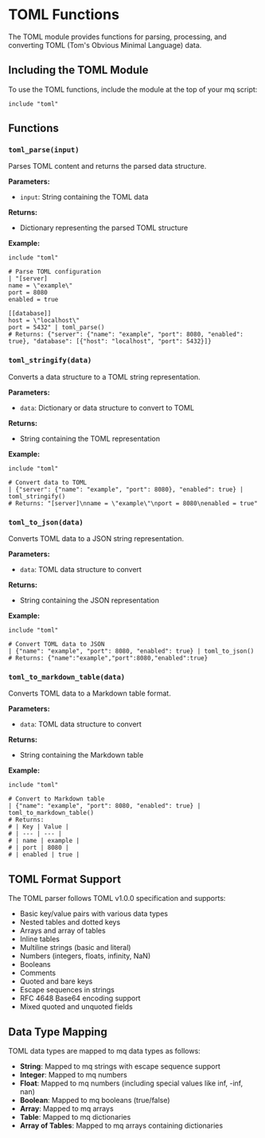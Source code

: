# TOML Functions

The TOML module provides functions for parsing, processing, and converting TOML (Tom's Obvious Minimal Language) data.

## Including the TOML Module

To use the TOML functions, include the module at the top of your mq script:

```mq
include "toml"
```

## Functions

### `toml_parse(input)`

Parses TOML content and returns the parsed data structure.

**Parameters:**
- `input`: String containing the TOML data

**Returns:**
- Dictionary representing the parsed TOML structure

**Example:**
```mq
include "toml"

# Parse TOML configuration
| "[server]
name = \"example\"
port = 8080
enabled = true

[[database]]
host = \"localhost\"
port = 5432" | toml_parse()
# Returns: {"server": {"name": "example", "port": 8080, "enabled": true}, "database": [{"host": "localhost", "port": 5432}]}
```

### `toml_stringify(data)`

Converts a data structure to a TOML string representation.

**Parameters:**
- `data`: Dictionary or data structure to convert to TOML

**Returns:**
- String containing the TOML representation

**Example:**
```mq
include "toml"

# Convert data to TOML
| {"server": {"name": "example", "port": 8080}, "enabled": true} | toml_stringify()
# Returns: "[server]\nname = \"example\"\nport = 8080\nenabled = true"
```

### `toml_to_json(data)`

Converts TOML data to a JSON string representation.

**Parameters:**
- `data`: TOML data structure to convert

**Returns:**
- String containing the JSON representation

**Example:**
```mq
include "toml"

# Convert TOML data to JSON
| {"name": "example", "port": 8080, "enabled": true} | toml_to_json()
# Returns: {"name":"example","port":8080,"enabled":true}
```

### `toml_to_markdown_table(data)`

Converts TOML data to a Markdown table format.

**Parameters:**
- `data`: TOML data structure to convert

**Returns:**
- String containing the Markdown table

**Example:**
```mq
include "toml"

# Convert to Markdown table
| {"name": "example", "port": 8080, "enabled": true} | toml_to_markdown_table()
# Returns:
# | Key | Value |
# | --- | --- |
# | name | example |
# | port | 8080 |
# | enabled | true |
```

## TOML Format Support

The TOML parser follows TOML v1.0.0 specification and supports:

- Basic key/value pairs with various data types
- Nested tables and dotted keys
- Arrays and array of tables
- Inline tables
- Multiline strings (basic and literal)
- Numbers (integers, floats, infinity, NaN)
- Booleans
- Comments
- Quoted and bare keys
- Escape sequences in strings
- RFC 4648 Base64 encoding support
- Mixed quoted and unquoted fields

## Data Type Mapping

TOML data types are mapped to mq data types as follows:

- **String**: Mapped to mq strings with escape sequence support
- **Integer**: Mapped to mq numbers
- **Float**: Mapped to mq numbers (including special values like inf, -inf, nan)
- **Boolean**: Mapped to mq booleans (true/false)
- **Array**: Mapped to mq arrays
- **Table**: Mapped to mq dictionaries
- **Array of Tables**: Mapped to mq arrays containing dictionaries
